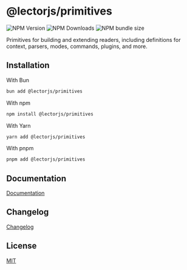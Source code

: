 # @lectorjs/primitives

![NPM Version](https://img.shields.io/npm/v/@lectorjs/primitives?style=flat-square&colorA=000000&colorB=BC3433)
![NPM Downloads](https://img.shields.io/npm/dm/@lectorjs/primitives?style=flat-square&colorA=000000&colorB=BC3433)
![NPM bundle size](https://img.shields.io/bundlephobia/minzip/@lectorjs/primitives?style=flat-square&colorA=000000&colorB=BC3433)

Primitives for building and extending readers, including definitions for context, parsers, modes, commands, plugins, and more.

## Installation

With Bun

```sh
bun add @lectorjs/primitives
```

With npm

```sh
npm install @lectorjs/primitives
```

With Yarn

```sh
yarn add @lectorjs/primitives
```

With pnpm

```sh
pnpm add @lectorjs/primitives
```

## Documentation

[Documentation](https://lector.pages.dev/docs/primitives)

## Changelog

[Changelog](CHANGELOG.md)

## License

[MIT](../../LICENSE)
